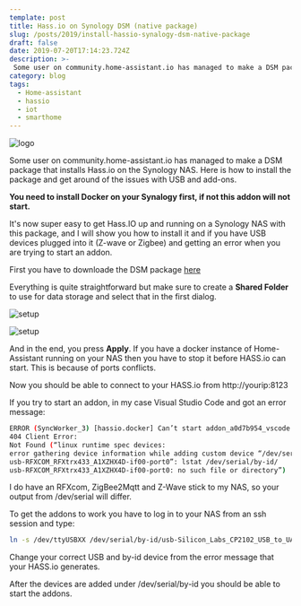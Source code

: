 ```yaml
---
template: post
title: Hass.io on Synology DSM (native package)
slug: /posts/2019/install-hassio-synalogy-dsm-native-package
draft: false
date: 2019-07-20T17:14:23.724Z
description: >-
 Some user on community.home-assistant.io has managed to make a DSM package that installs Hass.io on the Synology NAS. Here is how to install the package and get around of the issues with USB and add-ons.
category: blog
tags:
  - Home-assistant
  - hassio
  - iot
  - smarthome
---
```

![logo](/media/hassio/hassio_logo.png)

Some user on community.home-assistant.io has managed to make a DSM package that installs Hass.io on the Synology NAS. Here is how to install the package and get around of the issues with USB and add-ons.

__You need to install Docker on your Synalogy first, if not this addon will not start.__

It's now super easy to get Hass.IO up and running on a Synology NAS with this package, and I will show you how to install it and if you have USB devices plugged into it (Z-wave or Zigbee) and getting an error when you are trying to start an addon.

First you have to downloade the DSM package [here](https://www.dropbox.com/s/xgspzppc0j0c8ou/hassio_x64-6.1_20190709-1.spk) 

Everything is quite straightforward but make sure to create a __Shared Folder__ to use for data storage and select that in the first dialog.

![setup](/media/hassio/1.png)

![setup](/media/hassio/2.png)

And in the end, you press __Apply__. If you have a docker instance of Home-Assistant running on your NAS then you have to stop it before HASS.io can start. This is because of ports conflicts.

Now you should be able to connect to your HASS.io from http://yourip:8123

If you try to start an addon, in my case Visual Studio Code and got an error message:

```bash
ERROR (SyncWorker_3) [hassio.docker] Can’t start addon_a0d7b954_vscode: 
404 Client Error:
Not Found (“linux runtime spec devices:
error gathering device information while adding custom device “/dev/serial/by-id/
usb-RFXCOM_RFXtrx433_A1XZHX4D-if00-port0”: lstat /dev/serial/by-id/
usb-RFXCOM_RFXtrx433_A1XZHX4D-if00-port0: no such file or directory”)
```

I do have an RFXcom, ZigBee2Mqtt and Z-Wave stick to my NAS, so your output from /dev/serial will differ.

To get the addons to work you have to log in to your NAS from an ssh session and type:

```bash
ln -s /dev/ttyUSBXX /dev/serial/by-id/usb-Silicon_Labs_CP2102_USB_to_UART_Bridge_Controller_0001-if00-port0
```

Change your correct USB and by-id device from the error message that your HASS.io generates.

After the devices are added under /dev/serial/by-id you should be able to start the addons.